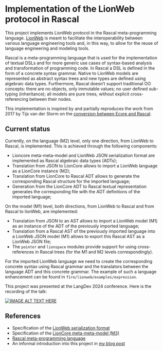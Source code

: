 # Implementation of the LionWeb protocol in Rascal

This project implements LionWeb protocol in the Rascal meta-programming language. 
[LionWeb](https://lionweb.io/) is meant to facilitate the interoperability between various language engineering tools and, in this way, to allow for the reuse of language engineering and modeling tools.

Rascal is a meta-programming language that is used for the implementation of textual DSLs and for more generic use cases of syntax-based analysis and transformation of programming code. 
In Rascal a DSL is defined in the form of a concrete syntax grammar. 
Native to LionWeb models are represented as abstract syntax trees and new types are defined using algebraic data types.
Furthermore, Rascal doesn’t support traditional OO concepts: there are no objects, only immutable values; no user defined sub-typing (inheritance); all models are pure trees, without explicit cross-referencing between their nodes.

This implementation is inspired by and partially reproduces the work from 2017 by Tijs van der Storm on the [conversion between Ecore and Rascal](https://github.com/cwi-swat/rascal-ecore/tree/master).

## Current status

Currently, on the language (M2) level, only one direction, from LionWeb to Rascal, is implemented. 
This is achieved through the following components:
* Lioncore meta-meta-model and LionWeb JSON serialization format are implemented as Rascal algebraic data types (ADTs);
* Translation from JSON to LionCore allows to import a LionWeb language as a LionCore instance (M2);
* Translation from LionCore to Rascal ADT allows to generate the corresponding Rascal structure for the imported language;
* Generation from the LionCore ADT to Rascal textual representation generates the corresponding file with the ADT definitions of the imported language;

On the model (M1) level, both directions, from LionWeb to Rascal and from Rascal to lionWeb, are implemented:
* Translation from JSON to an AST allows to import a LionWeb model (M1) as an instance of the ADT of the previously imported language;
* Translation from a Rascal AST of the previously imported language into a LionWeb JSON model (M1) allows to export this Rascal AST as a LionWeb JSON file;
* The `pointer` and `lionspace` modules provide support for using cross-references in Rascal trees (for the M1 and M2 levels correspondingly).

For the imported LionWeb language we need to create the corresponding concrete syntax using Rascal grammar and the translators between the language ADT and this concrete grammar. 
The example of such a language enhancement can be found in `f1re/lionweb/examples/expression`.

This project was presented at the LangDev 2024 conference. Here is the recording of the talk:

[![IMAGE ALT TEXT HERE](https://img.youtube.com/vi/Uq414dBALg4/0.jpg)](https://www.youtube.com/watch?v=Uq414dBALg4)

## References
* Specification of the [LionWeb serialization format](https://lionweb.io/specification/serialization/serialization.html)
* Specification of the [LionCore meta-meta-model (M3)](https://lionweb.io/specification/metametamodel/metametamodel.html)
* [Rascal meta-programming language](https://www.rascal-mpl.org/)
* An informal introduction into this project in [my blog post](https://www.f1re.io/2024-07-08/lionweb-in-rascal)

